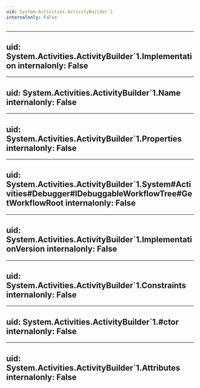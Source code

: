 ```yaml
---
uid: System.Activities.ActivityBuilder`1
internalonly: False
---
```


---
uid: System.Activities.ActivityBuilder`1.Implementation
internalonly: False
---

---
uid: System.Activities.ActivityBuilder`1.Name
internalonly: False
---

---
uid: System.Activities.ActivityBuilder`1.Properties
internalonly: False
---

---
uid: System.Activities.ActivityBuilder`1.System#Activities#Debugger#IDebuggableWorkflowTree#GetWorkflowRoot
internalonly: False
---

---
uid: System.Activities.ActivityBuilder`1.ImplementationVersion
internalonly: False
---

---
uid: System.Activities.ActivityBuilder`1.Constraints
internalonly: False
---

---
uid: System.Activities.ActivityBuilder`1.#ctor
internalonly: False
---

---
uid: System.Activities.ActivityBuilder`1.Attributes
internalonly: False
---
